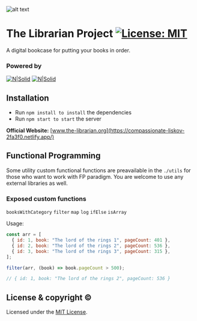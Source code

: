 ![alt text](https://static.vecteezy.com/system/resources/thumbnails/000/076/851/small_2x/open-book-logo.jpg)

# The Librarian Project [![License: MIT](https://img.shields.io/badge/License-MIT-yellow.svg)](https://opensource.org/licenses/MIT)

A digital bookcase for putting your books in order.

### Powered by

[![N|Solid](https://icons-for-free.com/iconfiles/png/128/react+original+wordmark-1324760564365629036.png)](https://reactjs.org/)
[![N|Solid](https://cdn.iconscout.com/icon/free/png-128/nodejs-6-569582.png)](https://nodejs.org/en/)

## Installation

- Run `npm install to install` the dependencies
- Run `npm start to start` the server

**Official Website:** [www.the-librarian.org](https://compassionate-liskov-2fa3f0.netlify.app/)

## Functional Programming

Some utility custom functional functions are preavailable in the `./utils` for those who want to work with FP paradigm. You are welcome to use any external libraries as well.

### Exposed custom functions

`booksWithCategory` `filter` `map` `log` `ifElse` `isArray`

Usage:

```javascript
const arr = [
  { id: 1, book: "The lord of the rings 1", pageCount: 401 },
  { id: 2, book: "The lord of the rings 2", pageCount: 536 },
  { id: 3, book: "The lord of the rings 3", pageCount: 315 },
];

filter(arr, (book) => book.pageCount > 500);

// { id: 1, book: "The lord of the rings 2", pageCount: 536 }
```

## License & copyright &copy;

Licensed under the [MIT License](LICENSE).

